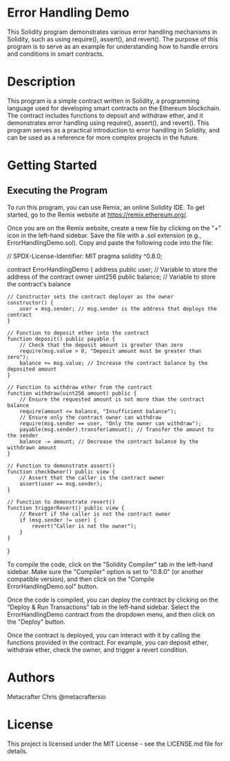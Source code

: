 # Error Handling Demo 
This Solidity program demonstrates various error handling mechanisms in Solidity, such as using require(), assert(), and revert(). The purpose of this program is to serve as an example for understanding how to handle errors and conditions in smart contracts.

# Description
This program is a simple contract written in Solidity, a programming language used for developing smart contracts on the Ethereum blockchain. The contract includes functions to deposit and withdraw ether, and it demonstrates error handling using require(), assert(), and revert(). This program serves as a practical introduction to error handling in Solidity, and can be used as a reference for more complex projects in the future.

# Getting Started
## Executing the Program
To run this program, you can use Remix, an online Solidity IDE. To get started, go to the Remix website at https://remix.ethereum.org/.

Once you are on the Remix website, create a new file by clicking on the "+" icon in the left-hand sidebar. Save the file with a .sol extension (e.g., ErrorHandlingDemo.sol). Copy and paste the following code into the file:

// SPDX-License-Identifier: MIT
pragma solidity ^0.8.0;

contract ErrorHandlingDemo {
    address public user; // Variable to store the address of the contract owner
    uint256 public balance; // Variable to store the contract's balance

    // Constructor sets the contract deployer as the owner
    constructor() {
        user = msg.sender; // msg.sender is the address that deploys the contract
    }

    // Function to deposit ether into the contract
    function deposit() public payable {
        // Check that the deposit amount is greater than zero
        require(msg.value > 0, "Deposit amount must be greater than zero");
        balance += msg.value; // Increase the contract balance by the deposited amount
    }

    // Function to withdraw ether from the contract
    function withdraw(uint256 amount) public {
        // Ensure the requested amount is not more than the contract balance
        require(amount <= balance, "Insufficient balance");
        // Ensure only the contract owner can withdraw
        require(msg.sender == user, "Only the owner can withdraw");
        payable(msg.sender).transfer(amount); // Transfer the amount to the sender
        balance -= amount; // Decrease the contract balance by the withdrawn amount
    }

    // Function to demonstrate assert()
    function checkOwner() public view {
        // Assert that the caller is the contract owner
        assert(user == msg.sender);
    }

    // Function to demonstrate revert()
    function triggerRevert() public view {
        // Revert if the caller is not the contract owner
        if (msg.sender != user) {
            revert("Caller is not the owner");
        }
    }
}

To compile the code, click on the "Solidity Compiler" tab in the left-hand sidebar. Make sure the "Compiler" option is set to "0.8.0" (or another compatible version), and then click on the "Compile ErrorHandlingDemo.sol" button.

Once the code is compiled, you can deploy the contract by clicking on the "Deploy & Run Transactions" tab in the left-hand sidebar. Select the ErrorHandlingDemo contract from the dropdown menu, and then click on the "Deploy" button.

Once the contract is deployed, you can interact with it by calling the functions provided in the contract. For example, you can deposit ether, withdraw ether, check the owner, and trigger a revert condition.

# Authors
Metacrafter Chris
@metacraftersio

# License
This project is licensed under the MIT License - see the LICENSE.md file for details.


